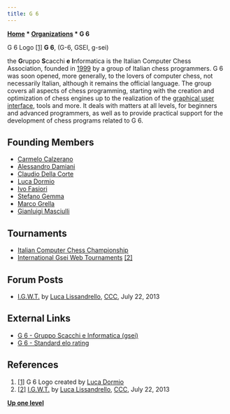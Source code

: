 ```yaml
---
title: G 6
---
```

**[Home](Home "Home") * [Organizations](Organizations "Organizations") * G 6**

[](http://www.g-sei.org/) G 6 Logo <a id="cite-note-1" href="#cite-ref-1">[1]</a>
**G 6**, (G-6, GSEI, g-sei)

the **G**ruppo **S**cacchi **e** **I**nformatica is the Italian Computer Chess Association, founded in [1999](Timeline#1999 "Timeline") by a group of Italian chess programmers. G 6 was soon opened, more generally, to the lovers of computer chess, not necessarily Italian, although it remains the official language. The group covers all aspects of chess programming, starting with the creation and optimization of chess engines up to the realization of the [graphical user interface](GUI "GUI"), tools and more. It deals with matters at all levels, for beginners and advanced programmers, as well as to provide practical support for the development of chess programs related to G 6.

## Founding Members

- [Carmelo Calzerano](Carmelo_Calzerano "Carmelo Calzerano")
- [Alessandro Damiani](Alessandro_Damiani "Alessandro Damiani")
- [Claudio Della Corte](Claudio_Della_Corte "Claudio Della Corte")
- [Luca Dormio](Luca_Dormio "Luca Dormio")
- [Ivo Fasiori](index.php?title=Ivo_Fasiori&action=edit&redlink=1 "Ivo Fasiori (page does not exist)")
- [Stefano Gemma](Stefano_Gemma "Stefano Gemma")
- [Marco Grella](index.php?title=Marco_Grella&action=edit&redlink=1 "Marco Grella (page does not exist)")
- [Gianluigi Masciulli](Gianluigi_Masciulli "Gianluigi Masciulli")

## Tournaments

- [Italian Computer Chess Championship](Italian_Computer_Chess_Championship "Italian Computer Chess Championship")
- [International Gsei Web Tournaments](Italian_Computer_Chess_Championship#IGWT "Italian Computer Chess Championship") <a id="cite-note-2" href="#cite-ref-2">[2]</a>

## Forum Posts

- [I.G.W.T.](http://www.talkchess.com/forum/viewtopic.php?t=48723) by [Luca Lissandrello](Luca_Lissandrello "Luca Lissandrello"), [CCC](CCC "CCC"), July 22, 2013

## External Links

- [G 6 - Gruppo Scacchi e Informatica (gsei)](http://www.g-sei.org/)
- [G 6 - Standard elo rating](http://www.g-sei.org/classifica/)

## References

1. <a id="cite-ref-1" href="#cite-note-1">[1]</a> G 6 Logo created by [Luca Dormio](Luca_Dormio "Luca Dormio")
1. <a id="cite-ref-2" href="#cite-note-2">[2]</a> [I.G.W.T.](http://www.talkchess.com/forum/viewtopic.php?t=48723) by [Luca Lissandrello](Luca_Lissandrello "Luca Lissandrello"), [CCC](CCC "CCC"), July 22, 2013

**[Up one level](Organizations "Organizations")**

